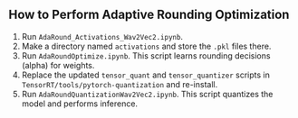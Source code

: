 ## How to Perform Adaptive Rounding Optimization

1. Run `AdaRound_Activations_Wav2Vec2.ipynb`.
2. Make a directory named `activations` and store the `.pkl` files there.
3. Run `AdaRoundOptimize.ipynb`. This script learns rounding decisions (alpha) for weights.
4. Replace the updated `tensor_quant` and `tensor_quantizer` scripts in `TensorRT/tools/pytorch-quantization` and re-install.
5. Run `AdaRoundQuantizationWav2Vec2.ipynb`. This script quantizes the model and performs inference.